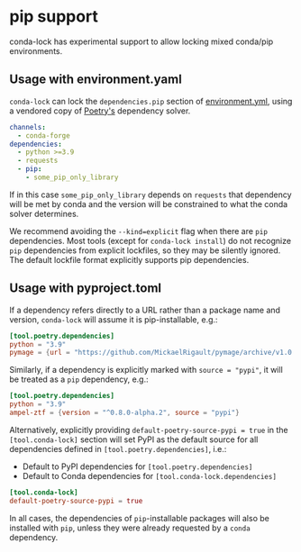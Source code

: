 # pip support

conda-lock has experimental support to allow locking mixed conda/pip environments.

## Usage with environment.yaml

`conda-lock` can lock the `dependencies.pip` section of
[environment.yml](https://docs.conda.io/projects/conda/en/latest/user-guide/tasks/manage-environments.html#create-env-file-manually), using a vendored copy of [Poetry's](https://python-poetry.org) dependency solver.

```{.yaml title="environment.yml"}
channels:
  - conda-forge
dependencies:
  - python >=3.9
  - requests
  - pip:
    - some_pip_only_library
```

If in this case `some_pip_only_library` depends on `requests` that dependency will be met by
conda and the version will be constrained to what the conda solver determines.

We recommend avoiding the `--kind=explicit` flag when there are `pip`
dependencies. Most tools (except for `conda-lock install`) do not recognize
`pip` dependencies from explicit lockfiles, so they may be silently ignored.
The default lockfile format explicitly supports pip dependencies.

## Usage with pyproject.toml

If a dependency refers directly to a URL rather than a package name and version,
`conda-lock` will assume it is pip-installable, e.g.:

```{.toml title="pyproject.toml"}
[tool.poetry.dependencies]
python = "3.9"
pymage = {url = "https://github.com/MickaelRigault/pymage/archive/v1.0.tar.gz#sha256=11e99c4ea06b76ca7fb5b42d1d35d64139a4fa6f7f163a2f0f9cc3ea0b3c55eb"}
```

Similarly, if a dependency is explicitly marked with `source = "pypi"`, it will
be treated as a `pip` dependency, e.g.:

```{.toml title="pyproject.toml"}
[tool.poetry.dependencies]
python = "3.9"
ampel-ztf = {version = "^0.8.0-alpha.2", source = "pypi"}
```

Alternatively, explicitly providing  `default-poetry-source-pypi = true` in the `[tool.conda-lock]` section will set PyPI as the default source for all dependencies defined in `[tool.poetry.dependencies]`, i.e.:
- Default to PyPI dependencies for `[tool.poetry.dependencies]`
- Default to Conda dependencies for `[tool.conda-lock.dependencies]`
```toml
[tool.conda-lock]
default-poetry-source-pypi = true
```

In all cases, the dependencies of `pip`-installable packages will also be
installed with `pip`, unless they were already requested by a `conda`
dependency.
